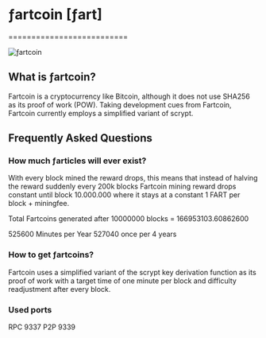 # ƒartcoin [ƒart] 
==========================
                                                                     
    
![ƒartcoin](https://image.ibb.co/gC3Wcx/bitcoin.png)


## What is ƒartcoin? 
Fartcoin is a cryptocurrency like Bitcoin, although it does not use SHA256 as its proof of work (POW). Taking development cues from Fartcoin, Fartcoin currently employs a simplified variant of scrypt.

## Frequently Asked Questions

### How much ƒarticles will ever exist? 

With every block mined the reward drops, this means that instead of halving the reward suddenly every 200k blocks Fartcoin mining reward drops constant until block 10.000.000 where it stays at a constant 1 FART per block + miningfee.

Total Fartcoins generated after 10000000 blocks = 166953103.60862600

525600 Minutes per Year
527040 once per 4 years



### How to get ƒartcoins?
Fartcoin uses a simplified variant of the scrypt key derivation function as its proof of work with a target time of one minute per block and difficulty readjustment after every block. 

### Used ports
RPC 9337
P2P 9339

